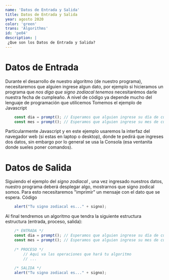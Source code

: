 ```yaml
---
name: 'Datos de Entrada y Salida'
title: Datos de Entrada y Salida
year: agosto 2020
color: 'green'
trans: 'Algorithms'
id: 'pe04'
description: |
 ¿Que son los Datos de Entrada y Salida?
---
```


# Datos de Entrada
Durante el desarrollo de nuestro algoritmo (de nuestro programa), necesitaremos que alguien ingrese algun dato, por ejemplo si hicieramos un programa que _nos diga que signo zodiacal tenemos_ necesitarémos darle nuestra fecha de cumpleaño.
A nivel de código ya depende mucho del lenguaje de programación que utilicemos
Tomemos el ejemplo de Javascript
```javascript
	const dia = prompt(); // Esperamos que alguien ingrese su día de cumple
	const mes = prompt(); // Esperamos que alguien ingrese su mes de cumple
```
Particularmente Javascript y en este ejemplo usaremos la interfaz del navegador web (si estas en laptop o desktop), donde te pedirá que ingreses dos datos, sin embargo por lo general se usa la Consola (esa ventanita donde sueles poner comandos).

# Datos de Salida

Siguiendo el ejemplo del _signo zodiacal_ , una vez ingresado nuestros datos, nuestro programa deberá desplegar algo, mostrarnos que signo zodical somos. Para esto necesitaremos "imprimir" un mensaje con el dato que se espera.
Código
```javascript
	alert("Tu signo zodiacal es..." + signo);
```


Al final tendremos un algoritmo que tendra la siguiente estructura estructura (entrada, proceso, salida):
```javascript
	/* ENTRADA */
	const dia = prompt(); // Esperamos que alguien ingrese su día de cumple
	const mes = prompt(); // Esperamos que alguien ingrese su mes de cumple
	
	/* PROCESO */
		// Aqui va las operaciones que hará tu algoritmo
		// ...
		
	/* SALIDA */
	alert("Tu signo zodiacal es..." + signo);
```




